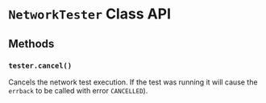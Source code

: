 # `NetworkTester` Class API


## Methods


### `tester.cancel()`

Cancels the network test execution. If the test was running it will cause the `errback` to be called with error `CANCELLED`).
